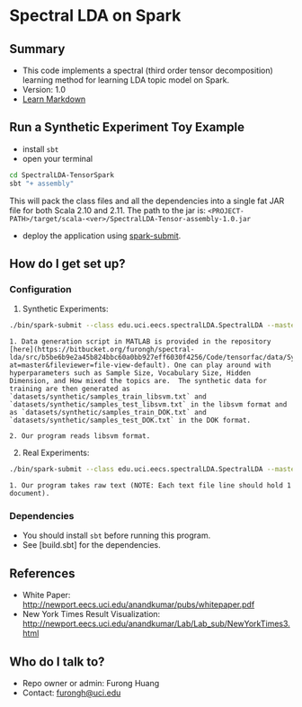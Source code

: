 # Spectral LDA on Spark

## Summary 
* This code implements a spectral (third order tensor decomposition) learning method for learning LDA topic model on Spark. 
* Version: 1.0
* [Learn Markdown](https://bitbucket.org/tutorials/markdowndemo)

## Run a Synthetic Experiment Toy Example
* install `sbt`
* open your terminal
```bash
cd SpectralLDA-TensorSpark
sbt "+ assembly"
```
This will pack the class files and all the dependencies into a single fat JAR file for both Scala 2.10 and 2.11. The path to the jar is: `<PROJECT-PATH>/target/scala-<ver>/SpectralLDA-Tensor-assembly-1.0.jar`
* deploy the application using [spark-submit](http://spark.apache.org/docs/latest/submitting-applications.html).  


## How do I get set up?
### Configuration 

1. Synthetic Experiments:
```bash
./bin/spark-submit --class edu.uci.eecs.spectralLDA.SpectralLDA --master local[2] --deploy-mode client <PROJECT-PATH>/target/scala-<ver>/SpectralLDA-Tensor-assembly-1.0.jar <PROJECT-PATH>/src/main/resources/Data/datasets/synthetic/samples_train_libsvm.txt --libsvm 1 
```

    1. Data generation script in MATLAB is provided in the repository [here](https://bitbucket.org/furongh/spectral-lda/src/b5be6b9e2a45b824bbc60a0bb927eff6030f4256/Code/tensorfac/data/SyntheticDataGenerator.m?at=master&fileviewer=file-view-default). One can play around with hyperparameters such as Sample Size, Vocabulary Size, Hidden Dimension, and How mixed the topics are.  The synthetic data for training are then generated as `datasets/synthetic/samples_train_libsvm.txt` and `datasets/synthetic/samples_test_libsvm.txt` in the libsvm format and as `datasets/synthetic/samples_train_DOK.txt` and `datasets/synthetic/samples_test_DOK.txt` in the DOK format. 

    2. Our program reads libsvm format.

2. Real Experiments:
```bash
./bin/spark-submit --class edu.uci.eecs.spectralLDA.SpectralLDA --master local[2] --deploy-mode client <PROJECT-PATH>/target/scala-<ver>/SpectralLDA-Tensor-assembly-1.0.jar <PROJECT-PATH>/src/main/resources/Data/datasets/enron_email/corpus.txt
```

    1. Our program takes raw text (NOTE: Each text file line should hold 1 document). 

### Dependencies

* You should install `sbt` before running this program.
* See [build.sbt] for the dependencies.


## References
* White Paper: http://newport.eecs.uci.edu/anandkumar/pubs/whitepaper.pdf
* New York Times Result Visualization: http://newport.eecs.uci.edu/anandkumar/Lab/Lab_sub/NewYorkTimes3.html

## Who do I talk to?

* Repo owner or admin: Furong Huang 
* Contact: furongh@uci.edu
